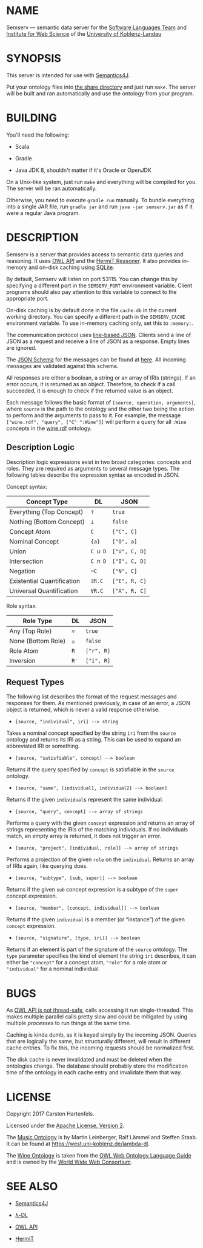# NAME

Semserv — semantic data server for the [Software Languages Team](http://softlang.wikidot.com/) and [Institute for Web Science](https://west.uni-koblenz.de/lambda-dl) of the [University of Koblenz-Landau](https://www.uni-koblenz-landau.de/en/university-of-koblenz-landau)


# SYNOPSIS

This server is intended for use with
[Semantics4J](https://github.com/hartenfels/Semantics4J).

Put your ontology files into [the share directory](share) and just run `make`.
The server will be built and ran automatically and use the ontology from your
program.


# BUILDING

You'll need the following:

* Scala

* Gradle

* Java JDK 8, shouldn't matter if it's Oracle or OpenJDK

On a Unix-like system, just run `make` and everything will be compiled for you.
The server will be ran automatically.

Otherwise, you need to execute `gradle run` manually. To bundle everything into
a single JAR file, run `gradle jar` and run `java -jar semserv.jar` as if it
were a regular Java program.


# DESCRIPTION

Semserv is a server that provides access to semantic data queries and
reasoning. It uses [OWL API](http://owlapi.sourceforge.net/) and the [HermiT
Reasoner](http://www.hermit-reasoner.com/). It also provides in-memory and
on-disk caching using [SQLite](https://www.sqlite.org/).

By default, Semserv will listen on port 53115. You can change this by
specifying a different port in the `SEMSERV_PORT` environment variable. Client
programs should also pay attention to this variable to connect to the
appropriate port.

On-disk caching is by default done in the file `cache.db` in the current
working directory. You can specify a different path in the `SEMSERV_CACHE`
environment variable. To use in-memory caching only, set this to `:memory:`.

The communication protocol uses [line-based JSON](http://jsonlines.org/).
Clients send a line of JSON as a request and receive a line of JSON as a
response. Empty lines are ignored.

The [JSON Schema](http://json-schema.org/) for the messages can be found at
[here](src/main/resources/semserv.schema.json). All incoming messages are
validated against this schema.

All responses are either a boolean, a string or an array of IRIs (strings). If
an error occurs, it is returned as an object. Therefore, to check if a call
succeeded, it is enough to check if the returned value is an object.

Each message follows the basic format of `[source, operation, arguments]`,
where `source` is the path to the ontology and the other two being the action
to perform and the arguments to pass to it. For example, the message
`["wine.rdf", "query", ["C" ":Wine"]]` will perform a query for all `:Wine`
concepts in the [wine.rdf](share/wine.rdf) ontology.

## Description Logic

Description logic expressions exist in two broad categories: concepts and
roles. They are required as arguments to several message types. The following
tables describe the expression syntax as encoded in JSON.

Concept syntax:

| Concept Type               | DL      | JSON          |
| -------------------------- |-------- | ------------- |
| Everything (Top Concept)   | `⊤`     | `true`        |
| Nothing (Bottom Concept)   | `⊥`     | `false`       |
| Concept Atom               | `C`     | `["C", C]`    |
| Nominal Concept            | `{a}`   | `["O", a]`    |
| Union                      | `C ⊔ D` | `["U", C, D]` |
| Intersection               | `C ⊓ D` | `["I", C, D]` |
| Negation                   | `¬C`    | `["N", C]`    |
| Existential Quantification | `∃R.C`  | `["E", R, C]` |
| Universal Quantification   | `∀R.C`  | `["A", R, C]` |

Role syntax:

| Role Type          | DL   | JSON       |
| ------------------ |----- | ---------- |
| Any (Top Role)     | `▽`  | `true`     |
| None (Bottom Role) | `△`  | `false`    |
| Role Atom          | `R`  | `["r", R]` |
| Inversion          | `R⁻` | `["i", R]` |

## Request Types

The following list describes the format of the request messages and responses
for them. As mentioned previously, in case of an error, a JSON object is
returned, which is never a valid response otherwise.

* `[source, "individual", iri] --> string`

Takes a nominal concept specified by the string `iri` from the `source`
ontology and returns its IRI as a string. This can be used to expand an
abbreviated IRI or something.

* `[source, "satisfiable", concept] --> boolean`

Returns if the query specified by `concept` is satisfiable in the `source`
ontology.

* `[source, "same", [individual1, individual2] --> boolean]`

Returns if the given `individual`s represent the same individual.

* `[source, "query", concept] --> array of strings`

Performs a query with the given `concept` expression and returns an array of
strings representing the IRIs of the matching individuals. If no individuals
match, an empty array is returned, it does not trigger an error.

* `[source, "project", [individual, role]] --> array of strings`

Performs a projection of the given `role` on the `individual`. Returns an array
of IRIs again, like querying does.

* `[source, "subtype", [sub, super]] --> boolean`

Returns if the given `sub` concept expression is a subtype of the `super`
concept expression.

* `[source, "member", [concept, individual]] --> boolean`

Returns if the given `individual` is a member (or “instance”) of the given
`concept` expression.

* `[source, "signature", [type, iri]] --> boolean`

Returns if an element is part of the signature of the `source` ontology. The
`type` parameter specifies the kind of element the string `iri` describes, it
can either be `"concept"` for a concept atom, `"role"` for a role atom or
`"individual"` for a nominal individual.


# BUGS

As [OWL API is not
thread-safe](https://sourceforge.net/p/owlapi/mailman/message/26232558/), calls
accessing it run single-threaded. This makes multiple parallel calls pretty
slow and could be mitigated by using multiple *processes* to run things at the
same time.

Caching is kinda dumb, as it is keyed simply by the incoming JSON. Queries that
are logically the same, but structurally different, will result in different
cache entries. To fix this, the incoming requests should be normalized first.

The disk cache is never invalidated and must be deleted when the ontologies
change. The database should probably store the modification time of the
ontology in each cache entry and invalidate them that way.


# LICENSE

Copyright 2017 Carsten Hartenfels.

Licensed under the [Apache License, Version 2](LICENSE).

The [Music Ontology](share/music.rdf) is by Martin Leinberger, Ralf Lämmel and
Steffen Staab. It can be found at <https://west.uni-koblenz.de/lambda-dl>.

The [Wine Ontology](share/wine.rdf) is taken from the [OWL Web Ontology
Language Guide](https://www.w3.org/TR/owl-guide/) and is owned by the [World
Wide Web Consortium](https://www.w3.org/).


# SEE ALSO

* [Semantics4J](https://github.com/hartenfels/Semantics4J)

* [λ-DL](https://west.uni-koblenz.de/lambda-dl)

* [OWL API](http://owlapi.sourceforge.net/)

* [HermiT](http://www.hermit-reasoner.com/)
